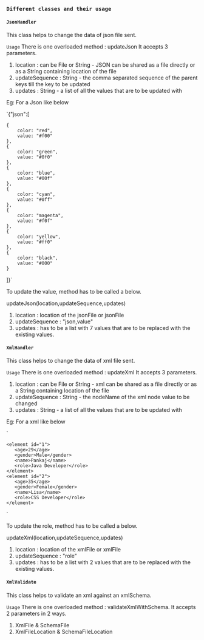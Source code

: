 ### `Different classes and their usage`

#### `JsonHandler`
This class helps to change the data of json file sent.

`Usage`
There is one overloaded method : updateJson
It accepts 3 parameters.
1. location : can be File or String - JSON can be shared as a file directly or as a String containing location of the file
2. updateSequence : String - the comma separated sequence of the parent keys till the key to be updated
3. updates : String - a list of all the values that are to be updated with

Eg: For a Json like below

`{"json":[

	{
		color: "red",
		value: "#f00"
	},
	{
		color: "green",
		value: "#0f0"
	},
	{
		color: "blue",
		value: "#00f"
	},
	{
		color: "cyan",
		value: "#0ff"
	},
	{
		color: "magenta",
		value: "#f0f"
	},
	{
		color: "yellow",
		value: "#ff0"
	},
	{
		color: "black",
		value: "#000"
	}
]}`

To update the value, method has to be called a below.

updateJson(location,updateSequence,updates)

1. location : location of the jsonFile or jsonFile
2. updateSequence : "json,value"
3. updates : has to be a list with 7 values that are to be replaced with the existing values.


#### `XmlHandler`
This class helps to change the data of xml file sent.

`Usage`
There is one overloaded method : updateXml
It accepts 3 parameters.
1. location : can be File or String - xml can be shared as a file directly or as a String containing location of the file
2. updateSequence : String - the nodeName of the xml node value to be changed
3. updates : String - a list of all the values that are to be updated with

Eg: For a xml like below

`<?xml version="1.0" encoding="UTF-8"?>
 <root>
 
    <element id="1">
       <age>29</age>
       <gender>Male</gender>
       <name>Pankaj</name>
       <role>Java Developer</role>
    </element>
    <element id="2">
       <age>35</age>
       <gender>Female</gender>
       <name>Lisa</name>
       <role>CSS Developer</role>
    </element>
 </root>`

To update the role, method has to be called a below.

updateXml(location,updateSequence,updates)

1. location : location of the xmlFile or xmlFile
2. updateSequence : "role"
3. updates : has to be a list with 2 values that are to be replaced with the existing values.

#### `XmlValidate`
This class helps to validate an xml against an xmlSchema.

`Usage`
There is one overloaded method : validateXmlWithSchema.
It accepts 2 parameters in 2 ways.
1. XmlFile & SchemaFile
2. XmlFileLocation & SchemaFileLocation
